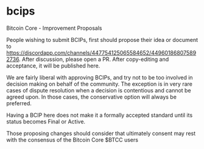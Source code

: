 # bcips
Bitcoin Core - Improvement Proposals

People wishing to submit BCIPs, first should propose their idea or document to https://discordapp.com/channels/447754125065584652/449601868075892736. After discussion, please open a PR. After copy-editing and acceptance, it will be published here.

We are fairly liberal with approving BCIPs, and try not to be too involved in decision making on behalf of the community. The exception is in very rare cases of dispute resolution when a decision is contentious and cannot be agreed upon. In those cases, the conservative option will always be preferred.

Having a BCIP here does not make it a formally accepted standard until its status becomes Final or Active.

Those proposing changes should consider that ultimately consent may rest with the consensus of the Bitcoin Core $BTCC users

